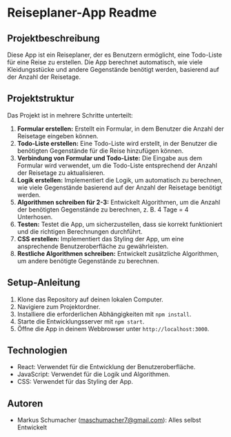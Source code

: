 # Reiseplaner-App Readme

## Projektbeschreibung
Diese App ist ein Reiseplaner, der es Benutzern ermöglicht, eine Todo-Liste für eine Reise zu erstellen. Die App berechnet automatisch, wie viele Kleidungsstücke und andere Gegenstände benötigt werden, basierend auf der Anzahl der Reisetage.

## Projektstruktur
Das Projekt ist in mehrere Schritte unterteilt:

1. **Formular erstellen:** Erstellt ein Formular, in dem Benutzer die Anzahl der Reisetage eingeben können.
2. **Todo-Liste erstellen:** Eine Todo-Liste wird erstellt, in der Benutzer die benötigten Gegenstände für die Reise hinzufügen können.
3. **Verbindung von Formular und Todo-Liste:** Die Eingabe aus dem Formular wird verwendet, um die Todo-Liste entsprechend der Anzahl der Reisetage zu aktualisieren.
4. **Logik erstellen:** Implementiert die Logik, um automatisch zu berechnen, wie viele Gegenstände basierend auf der Anzahl der Reisetage benötigt werden.
5. **Algorithmen schreiben für 2-3:** Entwickelt Algorithmen, um die Anzahl der benötigten Gegenstände zu berechnen, z. B. 4 Tage = 4 Unterhosen.
6. **Testen:** Testet die App, um sicherzustellen, dass sie korrekt funktioniert und die richtigen Berechnungen durchführt.
7. **CSS erstellen:** Implementiert das Styling der App, um eine ansprechende Benutzeroberfläche zu gewährleisten.
8. **Restliche Algorithmen schreiben:** Entwickelt zusätzliche Algorithmen, um andere benötigte Gegenstände zu berechnen.

## Setup-Anleitung
1. Klone das Repository auf deinen lokalen Computer.
2. Navigiere zum Projektordner.
3. Installiere die erforderlichen Abhängigkeiten mit `npm install`.
4. Starte die Entwicklungsserver mit `npm start`.
5. Öffne die App in deinem Webbrowser unter `http://localhost:3000`.

## Technologien
- React: Verwendet für die Entwicklung der Benutzeroberfläche.
- JavaScript: Verwendet für die Logik und Algorithmen.
- CSS: Verwendet für das Styling der App.

## Autoren
- Markus Schumacher (maschumacher7@gmail.com): Alles selbst Entwickelt